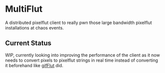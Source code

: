 # MultiFlut
A distributed pixelflut client to really pwn those large bandwidth pixelflut installations at chaos events.

## Current Status
WIP, currently looking into improving the performance of the client as it now needs to convert pixels to pixelflut strings in real time instead of converting it beforehand like [gifFlut](https://github.com/LeoDJ/gifFlut) did.
